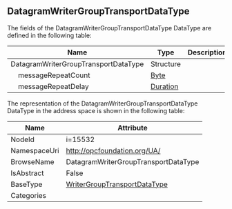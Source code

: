 <!-- datatype -->
## DatagramWriterGroupTransportDataType
  
<!-- end of description -->
The fields of the DatagramWriterGroupTransportDataType DataType are defined in the following table:  

|Name|Type|Description|
|---|---|---|
|DatagramWriterGroupTransportDataType|Structure||
|&nbsp;&nbsp;&nbsp;&nbsp;messageRepeatCount|[Byte](../../DataTypes/Byte/readme.md)||
|&nbsp;&nbsp;&nbsp;&nbsp;messageRepeatDelay|[Duration](../../DataTypes/Duration/readme.md)||

The representation of the DatagramWriterGroupTransportDataType DataType in the address space is shown in the following table:  

|Name|Attribute|
|---|---|
|NodeId|i=15532|
|NamespaceUri|http://opcfoundation.org/UA/|
|BrowseName|DatagramWriterGroupTransportDataType|
|IsAbstract|False|
|BaseType|[WriterGroupTransportDataType](../../DataTypes/WriterGroupTransportDataType/readme.md)|
|Categories||

